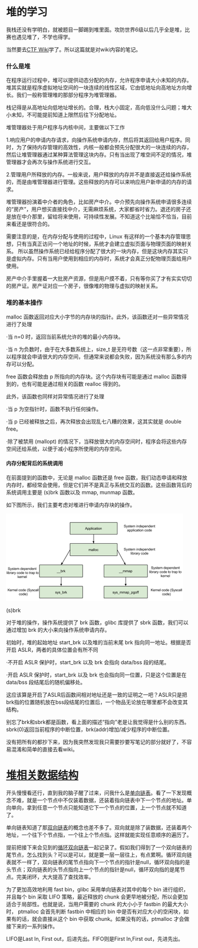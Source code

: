 # 堆的学习

我栈还没有学明白，就被题目一脚踢到堆里面。攻防世界6级以后几乎全是堆，比赛也遇见堆了，不学也得学。

当然要去[CTF Wiki](https://ctf-wiki.org/en/pwn/linux/user-mode/heap/ptmalloc2/heap-overview/)学了。所以这篇就是对wiki内容的笔记。

### 什么是堆

在程序运行过程中，堆可以提供动态分配的内存，允许程序申请大小未知的内存。堆其实就是程序虚拟地址空间的一块连续的线性区域，它由低地址向高地址方向增长。我们一般称管理堆的那部分程序为堆管理器。

栈记得是从高地址向低地址增长的。合理，栈大小固定，高向低没什么问题；堆大小未知，不可能提前知道上限然后往下分配地址。

堆管理器处于用户程序与内核中间，主要做以下工作

1.响应用户的申请内存请求，向操作系统申请内存，然后将其返回给用户程序。同时，为了保持内存管理的高效性，内核一般都会预先分配很大的一块连续的内存，然后让堆管理器通过某种算法管理这块内存。只有当出现了堆空间不足的情况，堆管理器才会再次与操作系统进行交互。

2.管理用户所释放的内存。一般来说，用户释放的内存并不是直接返还给操作系统的，而是由堆管理器进行管理。这些释放的内存可以来响应用户新申请的内存的请求。

堆管理器扮演着中介者的角色，比如房产中介。中介预先向操作系统申请很多连续的“房产”，用户想买直接找中介，无需麻烦系统，大家都省时省力。退还的房子还是放在中介那里，留给将来使用，可持续性发展。不知道这个比喻恰不恰当，目前来看还是很符合的。

需要注意的是，在内存分配与使用的过程中，Linux 有这样的一个基本内存管理思想，只有当真正访问一个地址的时候，系统才会建立虚拟页面与物理页面的映射关系。 所以虽然操作系统已经给程序分配了很大的一块内存，但是这块内存其实只是虚拟内存。只有当用户使用到相应的内存时，系统才会真正分配物理页面给用户使用。

房产中介手里握着一大批房产资源，但是用户摸不着，只有等你买了才有实实切切的房产证。房产证对应一个房子，很像堆的物理与虚拟的映射关系。

### 堆的基本操作

malloc 函数返回对应大小字节的内存块的指针。此外，该函数还对一些异常情况进行了处理

·当 n=0 时，返回当前系统允许的堆的最小内存块。

·当 n 为负数时，由于在大多数系统上，size_t 是无符号数（这一点非常重要），所以程序就会申请很大的内存空间，但通常来说都会失败，因为系统没有那么多的内存可以分配。

free 函数会释放由 p 所指向的内存块。这个内存块有可能是通过 malloc 函数得到的，也有可能是通过相关的函数 realloc 得到的。

此外，该函数也同样对异常情况进行了处理

·当 p 为空指针时，函数不执行任何操作。

·当 p 已经被释放之后，再次释放会出现乱七八糟的效果，这其实就是 double free。

·除了被禁用 (mallopt) 的情况下，当释放很大的内存空间时，程序会将这些内存空间还给系统，以便于减小程序所使用的内存空间。

#### 内存分配背后的系统调用

在前面提到的函数中，无论是 malloc 函数还是 free 函数，我们动态申请和释放内存时，都经常会使用，但是它们并不是真正与系统交互的函数。这些函数背后的系统调用主要是 (s)brk 函数以及 mmap, munmap 函数。

如下图所示，我们主要考虑对堆进行申请内存块的操作。

![brk&mmp](../images/brk&mmap.png)

(s)brk

对于堆的操作，操作系统提供了 brk 函数，glibc 库提供了 sbrk 函数，我们可以通过增加 brk 的大小来向操作系统申请内存。

初始时，堆的起始地址 start_brk 以及堆的当前末尾 brk 指向同一地址。根据是否开启 ASLR，两者的具体位置会有所不同

·不开启 ASLR 保护时，start_brk 以及 brk 会指向 data/bss 段的结尾。

·开启 ASLR 保护时，start_brk 以及 brk 也会指向同一位置，只是这个位置是在 data/bss 段结尾后的随机偏移处。

这应该算是开启了ASLR后函数间相对地址还是一致的证明之一吧？ASLR只是把brk指的位置随机放在bss段结尾的位置后，一个物品无论放在哪里都不会改变其结构。

别忘了brk和sbrk都是函数，看上面的描述“指向”老是让我觉得是什么别的东西。sbrk(0)返回当前程序的中断位置，brk(addr)增加/减少程序的中断位置。

没有把所有的都抄下来，因为我突然发现我只需要抄要写笔记的部分就好了，不容易混淆和简单的直接去看wiki。

# [堆相关数据结构](https://ctf-wiki.org/en/pwn/linux/user-mode/heap/ptmalloc2/heap-structure/)

开头慢慢看还行，直到我的脑子醒了过来，问我什么是[单向链表](https://www.jianshu.com/p/73f0d8f807aa)。看了一下发现概念不难，就是一个节点中不仅装着数据，还装着指向链表中下一个节点的地址。单向单向，拿到任意一个节点只能知道它下一个节点的位置，上一个节点就不知道了。

单向链表知道了那[双向链表](https://zh.wikipedia.org/wiki/%E5%8F%8C%E5%90%91%E9%93%BE%E8%A1%A8)的概念也差不多了。双向就是除了装数据，还装着两个地址，一个往下个节点指，一个往上个节点指。这样就能实现任意顺序的遍历了。

提前把接下来会见到的[循环双向链表](https://juejin.cn/post/6844904117924691981#heading-8)一起记录了。假如我们得到了一个双向链表的尾节点，怎么找到头？可以是可以，就是要一层一层往上，有点累啊。循环双向链表就不一样了，双向链表的尾节点指向下一个节点的指针是null，循环双向指的是头节点；双向链表的头节点指向上一个节点的指针是null，循环双向指的是尾节点。完美闭环，大大提高了查找效率。

为了更加高效地利用 fast bin，glibc 采用单向链表对其中的每个 bin 进行组织，并且每个 bin 采取 LIFO 策略，最近释放的 chunk 会更早地被分配，所以会更加适合于局部性。也就是说，当用户需要的 chunk 的大小小于 fastbin 的最大大小时， ptmalloc 会首先判断 fastbin 中相应的 bin 中是否有对应大小的空闲块，如果有的话，就会直接从这个 bin 中获取 chunk。如果没有的话，ptmalloc 才会做接下来的一系列操作。

LIFO是Last In, First out，后进先出。FIFO则是First In,First out，先进先出。